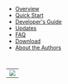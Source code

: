   * [Overview](JOpenId.md)
  * [Quick Start](QuickStart.md)
  * [Developer's Guide](DevGuide.md)
  * [Updates](ConfigExt.md)
  * [FAQ](FAQ.md)
  * [Download](Download.md)
  * [About the Authors](Credits.md)
<br>
<table width='155'><tr><td align='center'><a href='http://www.facebook.com/group.php?gid=257758216685'><img src='http://jopenid.googlecode.com/svn/wiki/fuofo.png' /></a>
</td></tr></table>
